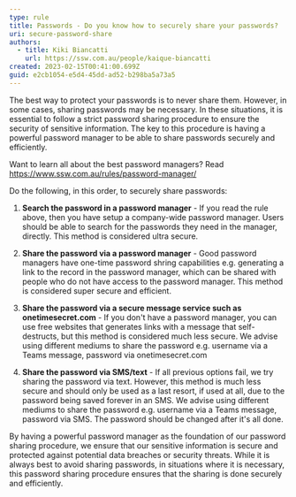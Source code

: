 ```yaml
---
type: rule
title: Passwords - Do you know how to securely share your passwords?
uri: secure-password-share
authors:
  - title: Kiki Biancatti
    url: https://ssw.com.au/people/kaique-biancatti
created: 2023-02-15T00:41:00.699Z
guid: e2cb1054-e5d4-45dd-ad52-b298ba5a73a5
---
```

The best way to protect your passwords is to never share them. However, in some cases, sharing passwords may be necessary. In these situations, it is essential to follow a strict password sharing procedure to ensure the security of sensitive information. The key to this procedure is having a powerful password manager to be able to share passwords securely and efficiently.

Want to learn all about the best password managers? Read https://www.ssw.com.au/rules/password-manager/ 
            
<!--endintro-->
Do the following, in this order, to securely share passwords:

1. **Search the password in a password manager** - If you read the rule above, then you have setup a company-wide password manager. Users should be able to search for the passwords they need in the manager, directly. This method is considered ultra secure.

2. **Share the password via a password manager** - Good password managers have one-time password shring capabilities e.g. generating a link to the record in the password manager, which can be shared with people who do not have access to the password manager. This method is considered super secure and efficient.

3. **Share the password via a secure message service such as onetimesecret.com** - If you don't have a password manager, you can use free websites that generates links with a message that self-destructs, but this method is considered much less secure. We advise using different mediums to share the password e.g. username via a Teams message, password via onetimesecret.com

4. **Share the password via SMS/text** - If all previous options fail, we try sharing the password via text. However, this method is much less secure and should only be used as a last resort, if used at all, due to the password being saved forever in an SMS. We advise using different mediums to share the password e.g. username via a Teams message, password via SMS. The password should be changed after it's all done.

By having a powerful password manager as the foundation of our password sharing procedure, we ensure that our sensitive information is secure and protected against potential data breaches or security threats. While it is always best to avoid sharing passwords, in situations where it is necessary, this password sharing procedure ensures that the sharing is done securely and efficiently.